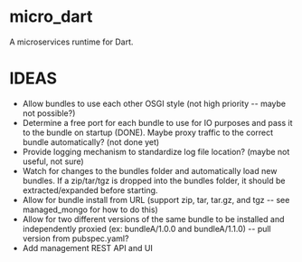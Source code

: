 # micro_dart

A microservices runtime for Dart.

IDEAS
=======
* Allow bundles to use each other OSGI style (not high priority -- maybe not possible?)
* Determine a free port for each bundle to use for IO purposes and pass it to the bundle on startup (DONE).  Maybe proxy traffic to the correct bundle automatically? (not done yet)
* Provide logging mechanism to standardize log file location?  (maybe not useful, not sure)
* Watch for changes to the bundles folder and automatically load new bundles.  If a zip/tar/tgz is dropped into the bundles folder, it should be extracted/expanded before starting.
* Allow for bundle install from URL (support zip, tar, tar.gz, and tgz -- see managed_mongo for how to do this)
* Allow for two different versions of the same bundle to be installed and independently proxied (ex: bundleA/1.0.0 and bundleA/1.1.0) -- pull version from pubspec.yaml?
* Add management REST API and UI